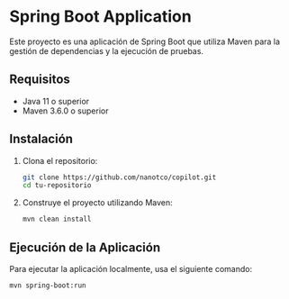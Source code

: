 # Spring Boot Application

Este proyecto es una aplicación de Spring Boot que utiliza Maven para la gestión de dependencias y la ejecución de pruebas.

## Requisitos

- Java 11 o superior
- Maven 3.6.0 o superior

## Instalación

1. Clona el repositorio:
    ```bash
    git clone https://github.com/nanotco/copilot.git
    cd tu-repositorio
    ```

2. Construye el proyecto utilizando Maven:
    ```bash
    mvn clean install
    ```

## Ejecución de la Aplicación

Para ejecutar la aplicación localmente, usa el siguiente comando:
```bash
mvn spring-boot:run